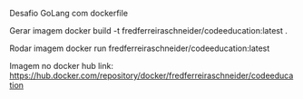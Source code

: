 Desafio GoLang com dockerfile

Gerar imagem
docker build -t fredferreiraschneider/codeeducation:latest .

Rodar imagem
docker run fredferreiraschneider/codeeducation:latest

Imagem no docker hub
link: https://hub.docker.com/repository/docker/fredferreiraschneider/codeeducation
